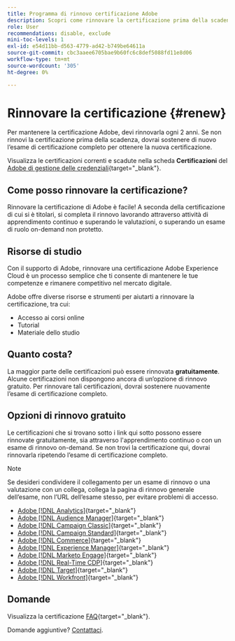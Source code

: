 ```yaml
---
title: Programma di rinnovo certificazione Adobe
description: Scopri come rinnovare la certificazione prima della scadenza.
role: User
recommendations: disable, exclude
mini-toc-levels: 1
exl-id: e54d11bb-d563-4779-ad42-b749be64611a
source-git-commit: cbc3aaee6705bae9b60fc6c8def5088fd11e8d06
workflow-type: tm+mt
source-wordcount: '305'
ht-degree: 0%

---
```


# Rinnovare la certificazione {#renew}

Per mantenere la certificazione Adobe, devi rinnovarla ogni 2 anni. Se non rinnovi la certificazione prima della scadenza, dovrai sostenere di nuovo l’esame di certificazione completo per ottenere la nuova certificazione.

Visualizza le certificazioni correnti e scadute nella scheda **Certificazioni** del [Adobe di gestione delle credenziali](https://www.certmetrics.com/adobe/candidate/cert_summary.aspx){target="_blank"}.

## Come posso rinnovare la certificazione?

Rinnovare la certificazione di Adobe è facile! A seconda della certificazione di cui si è titolari, si completa il rinnovo lavorando attraverso attività di apprendimento continuo e superando le valutazioni, o superando un esame di ruolo on-demand non protetto.

## Risorse di studio

Con il supporto di Adobe, rinnovare una certificazione Adobe Experience Cloud è un processo semplice che ti consente di mantenere le tue competenze e rimanere competitivo nel mercato digitale.

Adobe offre diverse risorse e strumenti per aiutarti a rinnovare la certificazione, tra cui:

* Accesso ai corsi online
* Tutorial
* Materiale dello studio

## Quanto costa?

La maggior parte delle certificazioni può essere rinnovata **gratuitamente**. Alcune certificazioni non dispongono ancora di un’opzione di rinnovo gratuito. Per rinnovare tali certificazioni, dovrai sostenere nuovamente l’esame di certificazione completo.

## Opzioni di rinnovo gratuito

Le certificazioni che si trovano sotto i link qui sotto possono essere rinnovate gratuitamente, sia attraverso l&#39;apprendimento continuo o con un esame di rinnovo on-demand. Se non trovi la certificazione qui, dovrai rinnovarla ripetendo l’esame di certificazione completo.

>[!NOTE]
>
>Se desideri condividere il collegamento per un esame di rinnovo o una valutazione con un collega, collega la pagina di rinnovo generale dell’esame, non l’URL dell’esame stesso, per evitare problemi di accesso.

* [Adobe [!DNL Analytics]](https://experienceleague.adobe.com/docs/certification/certification/technical-certifications/aa/aa-renew.html){target="_blank"}
* [Adobe [!DNL Audience Manager]](https://experienceleague.adobe.com/docs/certification/certification/technical-certifications/aam/aam-renew.html){target="_blank"}
* [Adobe [!DNL Campaign Classic]](https://experienceleague.adobe.com/docs/certification/certification/technical-certifications/acc/acc-renew.html){target="_blank"}
* [Adobe [!DNL Campaign Standard]](https://experienceleague.adobe.com/docs/certification/certification/technical-certifications/acs/acs-renew.html){target="_blank"}
* [Adobe [!DNL Commerce]](https://experienceleague.adobe.com/docs/certification/certification/technical-certifications/ac/ac-renew.html){target="_blank"}
* [Adobe [!DNL Experience Manager]](https://experienceleague.adobe.com/docs/certification/certification/technical-certifications/aem/aem-renew.html){target="_blank"}
* [Adobe [!DNL Marketo Engage]](https://experienceleague.adobe.com/docs/certification/certification/technical-certifications/ame/ame-renew.html){target="_blank"}
* [Adobe [!DNL Real-Time CDP]](https://experienceleague.adobe.com/docs/certification/certification/technical-certifications/rtcdp/rtcdp-renew.html){target="_blank"}
* [Adobe [!DNL Target]](https://experienceleague.adobe.com/docs/certification/certification/technical-certifications/at/at-renew.html){target="_blank"}
* [Adobe [!DNL Workfront]](https://experienceleague.adobe.com/docs/certification/program/technical-certifications/aw/aw-renew.html){target="_blank"}

## Domande

Visualizza la certificazione [FAQ](https://experienceleague.adobe.com/docs/certification/certification/faq.html){target="_blank"}.

Domande aggiuntive? [Contattaci](mailto:certif@adobe.com).
